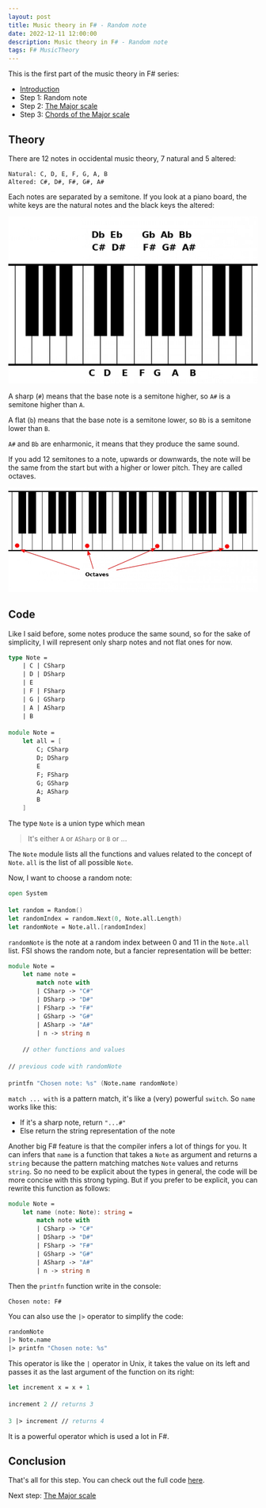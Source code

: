 ```yaml
---
layout: post
title: Music theory in F# - Random note
date: 2022-12-11 12:00:00
description: Music theory in F# - Random note
tags: F# MusicTheory
---
```


This is the first part of the music theory in F# series:
- [Introduction](/2022/12/11/fsharp-music-theory-00-introduction)
- Step 1: Random note
- Step 2: [The Major scale](/2022/12/11/fsharp-music-theory-02-major-scale)
- Step 3: [Chords of the Major scale](/2022/12/11/fsharp-music-theory-03-chords)

## Theory

There are 12 notes in occidental music theory, 7 natural and 5 altered:
```
Natural: C, D, E, F, G, A, B
Altered: C#, D#, F#, G#, A#
```
Each notes are separated by a semitone. If you look at a piano board, the white keys are the natural notes and the black keys the altered:

![Piano keyboard with the name of the notes](/assets/images/fsharp-music-theory/KeyboardWithNotes.jpg)

A sharp (`#`) means that the base note is a semitone higher, so `A#` is a semitone higher than `A`.

A flat (`b`) means that the base note is a semitone lower, so `Bb` is a semitone lower than `B`.

`A#` and `Bb` are enharmonic, it means that they produce the same sound.

If you add 12 semitones to a note, upwards or downwards, the note will be the same from the start but with a higher or lower pitch. They are called octaves.

![Piano with all the C marked as octaves](/assets/images/fsharp-music-theory/Octaves.jpg)

## Code

Like I said before, some notes produce the same sound, so for the sake of simplicity, I will represent only sharp notes and not flat ones for now.

```fsharp
type Note =
    | C | CSharp
    | D | DSharp
    | E
    | F | FSharp
    | G | GSharp
    | A | ASharp
    | B

module Note =
    let all = [
        C; CSharp
        D; DSharp
        E
        F; FSharp
        G; GSharp
        A; ASharp
        B
    ]
```

The type `Note` is a union type which mean 
> It's either `A` or `ASharp` or `B` or ...

The `Note` module lists all the functions and values related to the concept of `Note`. `all` is the list of all possible `Note`.

Now, I want to choose a random note:

```fsharp
open System

let random = Random()
let randomIndex = random.Next(0, Note.all.Length)
let randomNote = Note.all.[randomIndex]
```

`randomNote` is the note at a random index between 0 and 11 in the `Note.all` list. FSI shows the random note, but a fancier representation will be better:

```fsharp
module Note =
    let name note =
        match note with
        | CSharp -> "C#"
        | DSharp -> "D#"
        | FSharp -> "F#"
        | GSharp -> "G#"
        | ASharp -> "A#"
        | n -> string n

    // other functions and values

// previous code with randomNote

printfn "Chosen note: %s" (Note.name randomNote)
```

`match ... with` is a pattern match, it's like a (very) powerful `switch`. So `name` works like this:
- If it's a sharp note, return `"...#"`
- Else return the string representation of the note

Another big F# feature is that the compiler infers a lot of things for you. It can infers that `name` is a function that takes a `Note` as argument and returns a `string` because the pattern matching matches `Note` values and returns `string`. So no need to be explicit about the types in general, the code will be more concise with this strong typing. But if you prefer to be explicit, you can rewrite this function as follows:
```fsharp
module Note =
    let name (note: Note): string =
        match note with
        | CSharp -> "C#"
        | DSharp -> "D#"
        | FSharp -> "F#"
        | GSharp -> "G#"
        | ASharp -> "A#"
        | n -> string n
```

Then the `printfn` function write in the console:
```
Chosen note: F#
```

You can also use the `|>` operator to simplify the code:
```fsharp
randomNote
|> Note.name
|> printfn "Chosen note: %s"
```

This operator is like the `|` operator in Unix, it takes the value on its left and passes it as the last argument of the function on its right:
```fsharp
let increment x = x + 1

increment 2 // returns 3

3 |> increment // returns 4
```

It is a powerful operator which is used a lot in F#.

## Conclusion

That's all for this step. You can check out the full code [here](https://github.com/cmoinard/FsMusicTheory/blob/main/Scripts/01_RandomNote.fsx).

Next step: [The Major scale](/2022/12/11/fsharp-music-theory-02-major-scale)